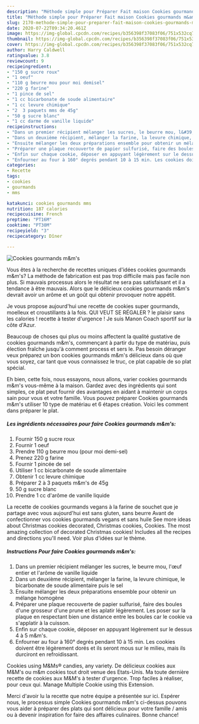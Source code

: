 ```yaml
---
description: "Méthode simple pour Préparer Fait maison Cookies gourmands m&amp;amp;m&amp;#39;s"
title: "Méthode simple pour Préparer Fait maison Cookies gourmands m&amp;amp;m&amp;#39;s"
slug: 2170-methode-simple-pour-preparer-fait-maison-cookies-gourmands-m-and-amp-m-and-39-s
date: 2020-07-22T09:34:20.461Z
image: https://img-global.cpcdn.com/recipes/b356398f37083f06/751x532cq70/cookies-gourmands-mms-photo-principale-de-la-recette.jpg
thumbnail: https://img-global.cpcdn.com/recipes/b356398f37083f06/751x532cq70/cookies-gourmands-mms-photo-principale-de-la-recette.jpg
cover: https://img-global.cpcdn.com/recipes/b356398f37083f06/751x532cq70/cookies-gourmands-mms-photo-principale-de-la-recette.jpg
author: Harry Caldwell
ratingvalue: 3.8
reviewcount: 9
recipeingredient:
- "150 g sucre roux"
- "1 oeuf"
- "110 g beurre mou pour moi demisel"
- "220 g farine"
- "1 pince de sel"
- "1 cc bicarbonate de soude alimentaire"
- "1 cc levure chimique"
- "2  3 paquets mms de 45g"
- "50 g sucre blanc"
- "1 cc darme de vanille liquide"
recipeinstructions:
- "Dans un premier récipient mélanger les sucres, le beurre mou, l&#39;œuf entier et l&#39;arôme de vanille liquide"
- "Dans un deuxième récipient, mélanger la farine, la levure chimique, le bicarbonate de soude alimentaire puis le sel"
- "Ensuite mélanger les deux préparations ensemble pour obtenir un mélange homogène"
- "Préparer une plaque recouverte de papier sulfurisé, faire des boules d&#39;une grosseur d&#39;une prune et les aplatir légèrement. Les poser sur la plaque en respectant bien une distance entre les boules car le cookie va s&#39;applatir à la cuisson."
- "Enfin sur chaque cookie, déposer en appuyant légèrement sur le dessus 4 à 5 m&amp;m&#39;s."
- "Enfourner au four à 160° degrés pendant 10 à 15 min. Les cookies doivent être légèrement dorés et ils seront mous sur le milieu, mais ils durciront en refroidissant."
categories:
- Recette
tags:
- cookies
- gourmands
- mms

katakunci: cookies gourmands mms 
nutrition: 187 calories
recipecuisine: French
preptime: "PT16M"
cooktime: "PT30M"
recipeyield: "3"
recipecategory: Dîner

---
```



![Cookies gourmands m&amp;m&#39;s](https://img-global.cpcdn.com/recipes/b356398f37083f06/751x532cq70/cookies-gourmands-mms-photo-principale-de-la-recette.jpg)

Vous êtes à la recherche de recettes uniques d'idées cookies gourmands m&amp;m&#39;s? La méthode de fabrication est pas trop difficile mais pas facile non plus. Si mauvais processus alors le résultat ne sera pas satisfaisant et il a tendance à être mauvais. Alors que le délicieux cookies gourmands m&amp;m&#39;s devrait avoir un arôme et un goût qui obtenir provoquer notre appétit.

Je vous propose aujourd&#39;hui une recette de cookies super gourmands, moelleux et croustillants à la fois. QUI VEUT SE RÉGALER ? le plaisir sans les calories ! recette à tester d&#39;urgence ! Je suis Manon Coach sportif sur la côte d&#39;Azur.

Beaucoup de choses qui plus ou moins affectent la qualité gustative de cookies gourmands m&amp;m&#39;s, commençant à partir du type de matériau, puis élection fraîche jusqu'à comment process et sers le. Pas besoin déranger veux préparez un bon cookies gourmands m&amp;m&#39;s délicieux dans où que vous soyez, car tant que vous connaissez le truc, ce plat capable de so plat spécial.


Eh bien, cette fois, nous essayons, nous allons, varier cookies gourmands m&amp;m&#39;s vous-même à la maison. Gardez avec des ingrédients qui sont simples, ce plat peut fournir des avantages en aidant à maintenir un corps sain pour vous et votre famille. Vous pouvez préparer Cookies gourmands m&amp;m&#39;s utiliser 10 type de matériau et 6 étapes création. Voici les comment dans préparer le plat.

<!--inarticleads1-->

##### Les ingrédients nécessaires pour faire Cookies gourmands m&amp;m&#39;s:

1. Fournir 150 g sucre roux
1. Fournir 1 oeuf
1. Prendre 110 g beurre mou (pour moi demi-sel)
1. Prenez 220 g farine
1. Fournir 1 pincée de sel
1. Utiliser 1 cc bicarbonate de soude alimentaire
1. Obtenir 1 cc levure chimique
1. Préparer 2 à 3 paquets m&amp;m&#39;s de 45g
1.  50 g sucre blanc
1. Prendre 1 cc d&#39;arôme de vanille liquide


La recette de cookies gourmands vegans à la farine de souchet que je partage avec vous aujourd&#39;hui est sans gluten, sans beurre Avant de confectionner vos cookies gourmands vegans et sans huile  See more ideas about Christmas cookies decorated, Christmas cookies, Cookies. The most amazing collection of decorated Christmas cookies! Includes all the recipes and directions you&#39;ll need. Voir plus d&#39;idées sur le thème. 

<!--inarticleads2-->

##### Instructions Pour faire Cookies gourmands m&amp;m&#39;s:

1. Dans un premier récipient mélanger les sucres, le beurre mou, l&#39;œuf entier et l&#39;arôme de vanille liquide
1. Dans un deuxième récipient, mélanger la farine, la levure chimique, le bicarbonate de soude alimentaire puis le sel
1. Ensuite mélanger les deux préparations ensemble pour obtenir un mélange homogène
1. Préparer une plaque recouverte de papier sulfurisé, faire des boules d&#39;une grosseur d&#39;une prune et les aplatir légèrement. Les poser sur la plaque en respectant bien une distance entre les boules car le cookie va s&#39;applatir à la cuisson.
1. Enfin sur chaque cookie, déposer en appuyant légèrement sur le dessus 4 à 5 m&amp;m&#39;s.
1. Enfourner au four à 160° degrés pendant 10 à 15 min. Les cookies doivent être légèrement dorés et ils seront mous sur le milieu, mais ils durciront en refroidissant.


Cookies using M&amp;Ms® candies, any variety. De délicieux cookies aux M&amp;M&#39;s ou m&amp;m cookies tout droit venue des Etats-Unis. Ma toute dernière recette de cookies aux M&amp;M&#39;s à tester d&#39;urgence. Trop faciles à réaliser, pour ceux qui. Manage Multiple Cookie using this Extension. 


Merci d'avoir lu la recette que notre équipe a présentée sur ici. Espérer nous, le processus simple Cookies gourmands m&amp;m&#39;s ci-dessus pouvons vous aider à préparer des plats qui sont délicieux pour votre famille / amis ou à devenir inspiration for faire des affaires culinaires. Bonne chance!
